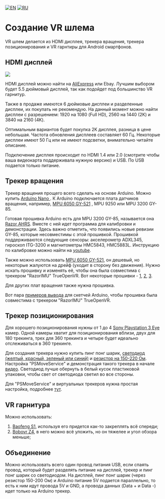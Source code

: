 ﻿[![EN](https://user-images.githubusercontent.com/9499881/33184537-7be87e86-d096-11e7-89bb-f3286f752bc6.png)](https://github.com/TrueOpenVR/TrueOpenVR-DIY/blob/master/HMD.md) 
[![RU](https://user-images.githubusercontent.com/9499881/27683795-5b0fbac6-5cd8-11e7-929c-057833e01fb1.png)](https://github.com/TrueOpenVR/TrueOpenVR-DIY/blob/master/HMD.RU.md) 
# Создание VR шлема
VR шлем делается из HDMI дисплея, трекера вращения, трекера позиционирования и VR гарнтиры для Android смартфонов.
## HDMI дисплей
![](https://user-images.githubusercontent.com/9499881/44113330-c2cd0b12-a018-11e8-87e9-68803760ea6b.png)

HDMI дисплей можно найти на [AliExpress](http://ali.pub/2oy6xl) или Ebay. Лучшим выбором будет 5.5 дюймовый дисплей, так как подойдет под большинство VR гарнитур.

Также в продаже имеются 6 дюймовые дисплеи и разделенные дисплеи, их покупать не рекомендую. На данный момент можно найти дисплеи с разрешением: 1920 на 1080 (Full HD), 2560 на 1440 (2K) и 3840 на 2160 (4K).

Оптимальным вариантов будет покупка 2K дисплея, разница в цене небольшая. Частота обновления дисплеев составляет 60 Гц. Некоторые дисплеи имеют 50 Гц или не имеют подсветки, внимательно читайте описание.

Подключение дисплея происходит по HDMI 1.4 или 2.0 (смотрите чтобы ваша видеокарта поддерживала нужную версию) и USB. По USB подается только питание.
## Трекер вращения
Трекер вращения прощего всего сделать на основе Arduino. Можно купить [Arduino Nano ](http://ali.pub/2oy73f). К Arduino подключается плата датчиков вращения, например, [MPU 6050 GY-521](http://ali.pub/2oy76c) , MPU 9250 или MPU 3200 GY-85.

Готовая прошивка Arduino есть для MPU 3200 GY-85, называется она [Razor AHRS](https://github.com/Razor-AHRS/razor-9dof-ahrs/tree/master/Arduino). Вместе с ней идет программа для калибровки и демонстрации.
Здесь важно отметить, что появились новые ревизии GY-85, которые несовместимы с этой прошивкой. Прошивкой поддерживаются следующие сенсоры: акселерометр ADXL345, гироскоп ITG-3200 и магнитометры HMC5843, HMC5883L. Инструкцию по калибровке можно найти на [youtube](https://www.youtube.com/watch?v=J7K_TnzQBZk).

Также можно использовать [MPU 6050 GY-521](http://ali.pub/2oy76c), он дешевый, но некоторые жалуются на дрейф (уходит в сторону без движения). Нужно искать прошивку и изменять её, чтобы она была совместима с трекером "RazorIMU" TrueOpenVR. Вот некоторые прошивки - [1](https://github.com/jrowberg/i2cdevlib/tree/master/Arduino/MPU6050), [2](https://github.com/terminal29/Arduino-Tracker-Plugin/tree/master/Arduino_Tracker_Sketch), [3](http://www.geekmomprojects.com/gyroscopes-and-accelerometers-on-a-chip/).

Для других плат вращения также нужна прошивка.

Вот пара [примеров вывода](https://github.com/TrueOpenVR/TrueOpenVR-DIY/HMD/Arduino) для скетчей Arduino, чтобы прошивка была совместима с трекером "RazorIMU" TrueOpenVR.
## Трекер позиционирования
Для хорошего позиционирования нужны от 1 до 4 [Sony Playstation 3 Eye](https://www.ebay.com/sch/i.html?_nkw=Sony+Plastation+Eye) камер. Одной камеры хватит для позиционирования вблизи, двух для 180 трекинга, трех для 360 трекинга и четыре будет идеально отслеживаться в 360 трекинге.

Для создания трекера нужно купить пинг понг шарик, [светодиод (желтый, красный, зеленый или синий)](http://ali.pub/2oy7dj) и [резистор на 150-220 Ом](http://ali.pub/2oy7iz). Настройка "PSMoveService" и демонстрация такого трекера в начале [видео](https://www.youtube.com/watch?v=IunGVk89-TY). 
Светодиод лучше обернуть в белый кусок пластиковой упаковки, чтобы свет от светодиода светил во все стороны. 

Для "PSMoveService" и виртуальных трекеров нужна простая настройка, подробнее [тут](https://github.com/TrueOpenVR/TrueOpenVR-Drivers/tree/master/C%2B%2B/PSMoveService).
## VR гарнитура
Можно использовать: 
1. [Baofeng S1](http://ali.pub/2papmt), используя его придется как-то закреплять всё спереди;
2. [Bobovr Z4](http://ali.pub/2papt1), в него можно всё уложить, но он тяжелее и угол обзора меньше;

## Объединение
Можно использовать всего один провод питания USB, если спаять провод, который будет разделять питание на дисплей, трекер и пинг понг шарик со светодиодом. На дисплей, пинг понг шарик (через резистор 150-200 Ом) и Arduino питание 5V подается параллельно, то есть к ним идут провода 5V и GND, а провода данных (Data + и Data -) идет только на Arduino трекер.